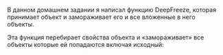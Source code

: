 В данном домашнем задании я  написал функцию DeepFreeze, которая принимает объект и замораживает его и все вложенные в него объекты.

Эта функция перебирает свойства объекта и «замораживает» все объекты которые ей попадаются включая исходный: